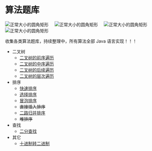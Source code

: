 # 算法题库
![正常大小的圆角矩形](https://img.shields.io/badge/language-Java-green.svg) &nbsp;&nbsp;&nbsp; 
![正常大小的圆角矩形](https://img.shields.io/badge/algorithm-easy-red.svg) &nbsp;&nbsp;&nbsp;
![正常大小的圆角矩形](https://img.shields.io/badge/author-lightingsui-blue.svg) &nbsp;&nbsp;&nbsp;
![正常大小的圆角矩形](https://img.shields.io/badge/location-China-yellow.svg) </br>

收集各类算法题库，持续整理中，所有算法全部 Java 语言实现！！！
- 二叉树
    - [二叉树的前序遍历](https://github.com/lightingsui/algorithm/master/src/tree/PreorderTraversal.java)
    - [二叉树的中序遍历](https://github.com/lightingsui/algorithm/master/src/tree/InorderTraversal.java)
    - [二叉树的后续遍历](https://github.com/lightingsui/algorithm/master/src/tree/PoorerTraversal.java)
    - [二叉树的层次遍历](https://github.com/lightingsui/algorithm/master/src/tree/LevelTraversal.java)
- 排序
    - [快速排序](https://github.com/lightingsui/algorithm/master/src/sort/QuickSort.java)
    - [选择排序](https://github.com/lightingsui/algorithm/master/src/sort/SelectSort.java)
    - [冒泡排序](https://github.com/lightingsui/algorithm/master/src/sort/BubbleSort.java)
    - ~~直接插入排序~~
    - [二路归并排序](https://github.com/lightingsui/algorithm/master/src/sort/MergeSort.java)
    - ~~堆排序~~
- 查找
    - [二分查找](https://github.com/lightingsui/algorithm/master/src/search/BinarySearch.java)
- 其它
    - [十进制转二进制](https://github.com/lightingsui/algorithm/master/src/others/BinaryNumber.java)

